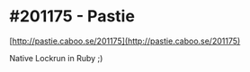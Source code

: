 <!--
id: 35602404
link: http://tumblr.atmos.org/post/35602404/201175-pastie
slug: 201175-pastie
date: Wed May 21 2008 15:00:22 GMT-0700 (PDT)
publish: 2008-05-021
tags: 
title: #201175 - Pastie
-->


#201175 - Pastie
================

[http://pastie.caboo.se/201175](http://pastie.caboo.se/201175)

Native Lockrun in Ruby ;)

